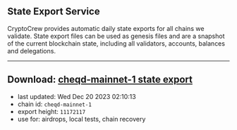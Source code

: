 ## State Export Service
CryptoCrew provides automatic daily state exports for all chains we validate. State export files can be used as genesis files and are a snapshot of the current blockchain state, including all validators, accounts, balances and delegations.

---
**Download: [cheqd-mainnet-1 state export](https://dl.ccvalidators.com/SERVICE/cheqd/cheqd-mainnet-1_export_11172117.json)**
---

- last updated: Wed Dec 20 2023 02:10:13
- chain id: `cheqd-mainnet-1`
- export height: `11172117`
- use for: airdrops, local tests, chain recovery
